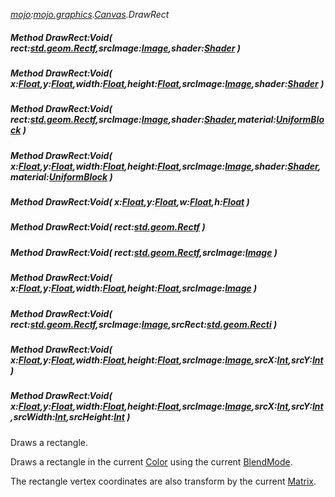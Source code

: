 _[mojo](../../modules/mojo/mojo-module.md):[mojo.graphics](../../modules/mojo/mojo-graphics.md).[Canvas](../../modules/mojo/mojo-graphics-canvas.md).DrawRect_
##### Method DrawRect:Void( rect:[std.geom.Rectf](../../modules/std/std-geom-rectf.md),srcImage:[Image](../../modules/mojo/mojo-graphics-image.md),shader:[Shader](../../modules/mojo/mojo-graphics-shader.md) )
##### Method DrawRect:Void( x:[Float](../../modules/wonkey/wonkey-types-float.md),y:[Float](../../modules/wonkey/wonkey-types-float.md),width:[Float](../../modules/wonkey/wonkey-types-float.md),height:[Float](../../modules/wonkey/wonkey-types-float.md),srcImage:[Image](../../modules/mojo/mojo-graphics-image.md),shader:[Shader](../../modules/mojo/mojo-graphics-shader.md) )
##### Method DrawRect:Void( rect:[std.geom.Rectf](../../modules/std/std-geom-rectf.md),srcImage:[Image](../../modules/mojo/mojo-graphics-image.md),shader:[Shader](../../modules/mojo/mojo-graphics-shader.md),material:[UniformBlock](../../modules/mojo/mojo-graphics-uniformblock.md) )
##### Method DrawRect:Void( x:[Float](../../modules/wonkey/wonkey-types-float.md),y:[Float](../../modules/wonkey/wonkey-types-float.md),width:[Float](../../modules/wonkey/wonkey-types-float.md),height:[Float](../../modules/wonkey/wonkey-types-float.md),srcImage:[Image](../../modules/mojo/mojo-graphics-image.md),shader:[Shader](../../modules/mojo/mojo-graphics-shader.md),material:[UniformBlock](../../modules/mojo/mojo-graphics-uniformblock.md) )
##### Method DrawRect:Void( x:[Float](../../modules/wonkey/wonkey-types-float.md),y:[Float](../../modules/wonkey/wonkey-types-float.md),w:[Float](../../modules/wonkey/wonkey-types-float.md),h:[Float](../../modules/wonkey/wonkey-types-float.md) )
##### Method DrawRect:Void( rect:[std.geom.Rectf](../../modules/std/std-geom-rectf.md) )
##### Method DrawRect:Void( rect:[std.geom.Rectf](../../modules/std/std-geom-rectf.md),srcImage:[Image](../../modules/mojo/mojo-graphics-image.md) )
##### Method DrawRect:Void( x:[Float](../../modules/wonkey/wonkey-types-float.md),y:[Float](../../modules/wonkey/wonkey-types-float.md),width:[Float](../../modules/wonkey/wonkey-types-float.md),height:[Float](../../modules/wonkey/wonkey-types-float.md),srcImage:[Image](../../modules/mojo/mojo-graphics-image.md) )
##### Method DrawRect:Void( rect:[std.geom.Rectf](../../modules/std/std-geom-rectf.md),srcImage:[Image](../../modules/mojo/mojo-graphics-image.md),srcRect:[std.geom.Recti](../../modules/std/std-geom-recti.md) )
##### Method DrawRect:Void( x:[Float](../../modules/wonkey/wonkey-types-float.md),y:[Float](../../modules/wonkey/wonkey-types-float.md),width:[Float](../../modules/wonkey/wonkey-types-float.md),height:[Float](../../modules/wonkey/wonkey-types-float.md),srcImage:[Image](../../modules/mojo/mojo-graphics-image.md),srcX:[Int](../../modules/wonkey/wonkey-types-int.md),srcY:[Int](../../modules/wonkey/wonkey-types-int.md) )
##### Method DrawRect:Void( x:[Float](../../modules/wonkey/wonkey-types-float.md),y:[Float](../../modules/wonkey/wonkey-types-float.md),width:[Float](../../modules/wonkey/wonkey-types-float.md),height:[Float](../../modules/wonkey/wonkey-types-float.md),srcImage:[Image](../../modules/mojo/mojo-graphics-image.md),srcX:[Int](../../modules/wonkey/wonkey-types-int.md),srcY:[Int](../../modules/wonkey/wonkey-types-int.md),srcWidth:[Int](../../modules/wonkey/wonkey-types-int.md),srcHeight:[Int](../../modules/wonkey/wonkey-types-int.md) )

Draws a rectangle.

Draws a rectangle in the current [Color](mojo-graphics-canvas-color.md) using the current [BlendMode](mojo-graphics-canvas-blendmode.md).

The rectangle vertex coordinates are also transform by the current [Matrix](mojo-graphics-canvas-matrix.md).
